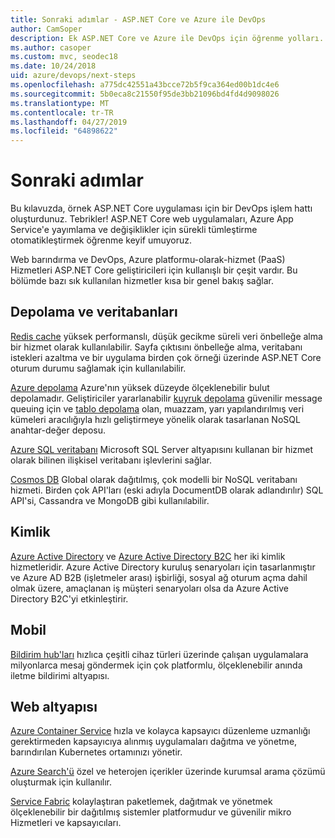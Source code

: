 ```yaml
---
title: Sonraki adımlar - ASP.NET Core ve Azure ile DevOps
author: CamSoper
description: Ek ASP.NET Core ve Azure ile DevOps için öğrenme yolları.
ms.author: casoper
ms.custom: mvc, seodec18
ms.date: 10/24/2018
uid: azure/devops/next-steps
ms.openlocfilehash: a775dc42551a43bcce72b5f9ca364ed00b1dc4e6
ms.sourcegitcommit: 5b0eca8c21550f95de3bb21096bd4fd4d9098026
ms.translationtype: MT
ms.contentlocale: tr-TR
ms.lasthandoff: 04/27/2019
ms.locfileid: "64898622"
---
```

# <a name="next-steps"></a>Sonraki adımlar

Bu kılavuzda, örnek ASP.NET Core uygulaması için bir DevOps işlem hattı oluşturdunuz. Tebrikler! ASP.NET Core web uygulamaları, Azure App Service'e yayımlama ve değişiklikler için sürekli tümleştirme otomatikleştirmek öğrenme keyif umuyoruz.

Web barındırma ve DevOps, Azure platformu-olarak-hizmet (PaaS) Hizmetleri ASP.NET Core geliştiricileri için kullanışlı bir çeşit vardır. Bu bölümde bazı sık kullanılan hizmetler kısa bir genel bakış sağlar.

## <a name="storage-and-databases"></a>Depolama ve veritabanları

[Redis cache](/azure/redis-cache/) yüksek performanslı, düşük gecikme süreli veri önbelleğe alma bir hizmet olarak kullanılabilir. Sayfa çıktısını önbelleğe alma, veritabanı istekleri azaltma ve bir uygulama birden çok örneği üzerinde ASP.NET Core oturum durumu sağlamak için kullanılabilir.

[Azure depolama](/azure/storage/) Azure'nın yüksek düzeyde ölçeklenebilir bulut depolamadır. Geliştiriciler yararlanabilir [kuyruk depolama](/azure/storage/queues/storage-queues-introduction) güvenilir message queuing için ve [tablo depolama](/azure/storage/tables/table-storage-overview) olan, muazzam, yarı yapılandırılmış veri kümeleri aracılığıyla hızlı geliştirmeye yönelik olarak tasarlanan NoSQL anahtar-değer deposu.

[Azure SQL veritabanı](/azure/sql-database/) Microsoft SQL Server altyapısını kullanan bir hizmet olarak bilinen ilişkisel veritabanı işlevlerini sağlar.

[Cosmos DB](/azure/cosmos-db/) Global olarak dağıtılmış, çok modelli bir NoSQL veritabanı hizmeti. Birden çok API'ları (eski adıyla DocumentDB olarak adlandırılır) SQL API'si, Cassandra ve MongoDB gibi kullanılabilir.

## <a name="identity"></a>Kimlik

[Azure Active Directory](/azure/active-directory/) ve [Azure Active Directory B2C](/azure/active-directory-b2c/) her iki kimlik hizmetleridir. Azure Active Directory kuruluş senaryoları için tasarlanmıştır ve Azure AD B2B (işletmeler arası) işbirliği, sosyal ağ oturum açma dahil olmak üzere, amaçlanan iş müşteri senaryoları olsa da Azure Active Directory B2C'yi etkinleştirir.

## <a name="mobile"></a>Mobil

[Bildirim hub'ları](/azure/notification-hubs/) hızlıca çeşitli cihaz türleri üzerinde çalışan uygulamalara milyonlarca mesaj göndermek için çok platformlu, ölçeklenebilir anında iletme bildirimi altyapısı.

## <a name="web-infrastructure"></a>Web altyapısı

[Azure Container Service](/azure/aks/) hızla ve kolayca kapsayıcı düzenleme uzmanlığı gerektirmeden kapsayıcıya alınmış uygulamaları dağıtma ve yönetme, barındırılan Kubernetes ortamınızı yönetir.

[Azure Search'ü](/azure/search/) özel ve heterojen içerikler üzerinde kurumsal arama çözümü oluşturmak için kullanılır.

[Service Fabric](/azure/service-fabric/) kolaylaştıran paketlemek, dağıtmak ve yönetmek ölçeklenebilir bir dağıtılmış sistemler platformudur ve güvenilir mikro Hizmetleri ve kapsayıcıları.
